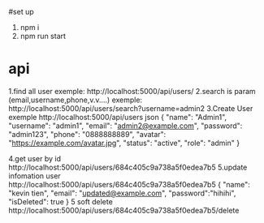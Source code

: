 #set up
1. npm i
2. npm run start
# api 
1.find all user
exemple: http://localhost:5000/api/users/
2.search is param (email,username,phone,v.v....)
exemple: http://localhost:5000/api/users/search?username=admin2
3.Create User
exemple http://localhost:5000/api/users
json 
{
    "name": "Admin1",
    "username": "admin1",
    "email": "admin2@example.com",
    "password": "admin123",
    "phone": "0888888889",
    "avatar": "https://example.com/avatar.jpg",
    "status": "active",
    "role": "admin"
  }

4.get user by id 
http://localhost:5000/api/users/684c405c9a738a5f0edea7b5
5.update infomation user
http://localhost:5000/api/users/684c405c9a738a5f0edea7b5
{
  "name": "kevin tien",
  "email": "updated@example.com",
  "password":"hihihi",
  "isDeleted": true
}
5 soft delete 
http://localhost:5000/api/users/684c405c9a738a5f0edea7b5/delete
